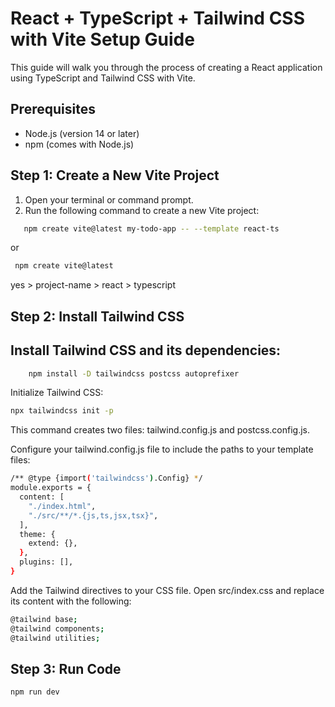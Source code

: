 # React + TypeScript + Tailwind CSS with Vite Setup Guide

This guide will walk you through the process of creating a React application using TypeScript and Tailwind CSS with Vite.

## Prerequisites

- Node.js (version 14 or later)
- npm (comes with Node.js)

## Step 1: Create a New Vite Project

1. Open your terminal or command prompt.
2. Run the following command to create a new Vite project:

```bash
   npm create vite@latest my-todo-app -- --template react-ts
```
or
  ```bash
   npm create vite@latest
  ```
  yes > project-name > react > typescript


## Step 2:  Install Tailwind CSS
<h2>Install Tailwind CSS and its dependencies:</h2>

```bash
    npm install -D tailwindcss postcss autoprefixer
```
Initialize Tailwind CSS:

```bash                                    
npx tailwindcss init -p
```
This command creates two files: tailwind.config.js and postcss.config.js.

Configure your tailwind.config.js file to include the paths to your template files:

```bash
/** @type {import('tailwindcss').Config} */
module.exports = {
  content: [
    "./index.html",
    "./src/**/*.{js,ts,jsx,tsx}",
  ],
  theme: {
    extend: {},
  },
  plugins: [],
}
```
Add the Tailwind directives to your CSS file. Open src/index.css and replace its content with the following:

```bash
@tailwind base;
@tailwind components;
@tailwind utilities;
```

## Step 3:  Run Code
```bash
npm run dev
```